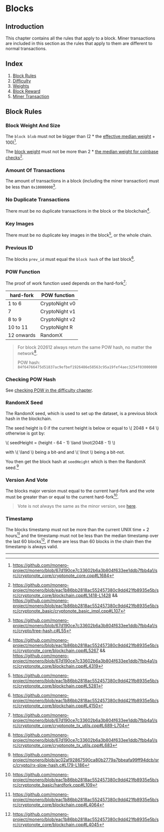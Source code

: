 # Blocks

## Introduction

This chapter contains all the rules that apply to a block. Miner transactions are included in this section as the rules that apply to them
are different to normal transactions.

## Index

1. [Block Rules](./blocks.md#block-rules)
2. [Difficulty](./blocks/difficulty.md)
3. [Weights](./blocks/weights.md)
4. [Block Reward](./blocks/reward.md)
5. [Miner Transaction](./blocks/miner_tx.md)

## Block Rules

### Block Weight And Size

The `block blob` must not be bigger than (2 * the [effective median weight](./blocks/weights.md#effective-median-weight) + 100)[^block-size-check].

The [block weight](./blocks/weights.md#block-weights) must not be more than 2 *
[the median weight for coinbase checks](./blocks/weights.md#median-weight-for-coinbase-checks)[^block-weight-limit].

### Amount Of Transactions

The amount of transactions in a block (including the miner transaction) must be less than `0x10000000`[^max-amount-of-txs].

### No Duplicate Transactions

There must be no duplicate transactions in the block or the blockchain[^no-duplicate-txs].

### Key Images

There must be no duplicate key images in the block[^no-duplicate-ki], or the whole chain.

### Previous ID

The blocks `prev_id` must equal the `block hash` of the last block[^prev_id].

### POW Function

The proof of work function used depends on the hard-fork[^pow-func]:

| hard-fork  | POW function   |
| ---------- | -------------- |
| 1 to 6     | CryptoNight v0 |
| 7          | CryptoNight v1 |
| 8 to 9     | CryptoNight v2 |
| 10 to 11   | CryptoNight R  |
| 12 onwards | RandomX        |

> For block 202612 always return the same POW hash, no matter the network[^202612-pow-hash].
>
> POW hash: `84f64766475d51837ac9efbef1926486e58563c95a19fef4aec3254f03000000`

### Checking POW Hash

See [checking POW in the difficulty chapter](./blocks/difficulty.md#checking-a-blocks-proof-of-work).

### RandomX Seed

The RandomX seed, which is used to set up the dataset, is a previous block hash in the blockchain.

The seed height is 0 if the current height is below or equal to \\( 2048 + 64 \\) otherwise is got by:

\\( seedHeight = (height - 64 - 1) \land \lnot(2048 - 1) \\)

with \\( \land \\) being a bit-and and \\( \lnot \\) being a bit-not.

You then get the block hash at `seedHeight` which is then the RandomX seed.[^rx-seed]

### Version And Vote

The blocks major version must equal to the current hard-fork and the vote must be greater than or equal to the current hard-fork[^version-vote].

> Vote is not always the same as the minor version, see [here](./hardforks.md#blocks-version-and-vote).

### Timestamp

The blocks timestamp must not be more than the current UNIX time + 2 hours[^timestamp-upper-limit] and the timestamp must not be less than
the median timestamp over the last 60 blocks[^timestamp-lower-limit], if there are less than 60 blocks in the chain then the timestamp is always valid.

---

[^block-size-check]: <https://github.com/monero-project/monero/blob/67d190ce7c33602b6a3b804f633ee1ddb7fbb4a1/src/cryptonote_core/cryptonote_core.cpp#L1684>

[^block-weight-limit]: <https://github.com/monero-project/monero/blob/eac1b86bb2818ac552457380c9dd421fb8935e5b/src/cryptonote_core/blockchain.cpp#L1418-L1428> && <https://github.com/monero-project/monero/blob/eac1b86bb2818ac552457380c9dd421fb8935e5b/src/cryptonote_basic/cryptonote_basic_impl.cpp#L107>

[^max-amount-of-txs]: <https://github.com/monero-project/monero/blob/67d190ce7c33602b6a3b804f633ee1ddb7fbb4a1/src/crypto/tree-hash.c#L55>

[^no-duplicate-txs]: <https://github.com/monero-project/monero/blob/eac1b86bb2818ac552457380c9dd421fb8935e5b/src/cryptonote_core/blockchain.cpp#L5267> && <https://github.com/monero-project/monero/blob/67d190ce7c33602b6a3b804f633ee1ddb7fbb4a1/src/cryptonote_core/blockchain.cpp#L4319>

[^no-duplicate-ki]: <https://github.com/monero-project/monero/blob/eac1b86bb2818ac552457380c9dd421fb8935e5b/src/cryptonote_core/blockchain.cpp#L5281>

[^prev_id]: <https://github.com/monero-project/monero/blob/eac1b86bb2818ac552457380c9dd421fb8935e5b/src/cryptonote_core/blockchain.cpp#L4150>

[^pow-func]: <https://github.com/monero-project/monero/blob/67d190ce7c33602b6a3b804f633ee1ddb7fbb4a1/src/cryptonote_core/cryptonote_tx_utils.cpp#L689-L704>

[^202612-pow-hash]: <https://github.com/monero-project/monero/blob/67d190ce7c33602b6a3b804f633ee1ddb7fbb4a1/src/cryptonote_core/cryptonote_tx_utils.cpp#L683>

[^rx-seed]: <https://github.com/monero-project/monero/blob/ac02af92867590ca80b2779a7bbeafa99ff94dcb/src/crypto/rx-slow-hash.c#L179-L186>

[^version-vote]: <https://github.com/monero-project/monero/blob/eac1b86bb2818ac552457380c9dd421fb8935e5b/src/cryptonote_basic/hardfork.cpp#L109>

[^timestamp-upper-limit]: <https://github.com/monero-project/monero/blob/eac1b86bb2818ac552457380c9dd421fb8935e5b/src/cryptonote_core/blockchain.cpp#L4064>

[^timestamp-lower-limit]: <https://github.com/monero-project/monero/blob/eac1b86bb2818ac552457380c9dd421fb8935e5b/src/cryptonote_core/blockchain.cpp#L4045>
